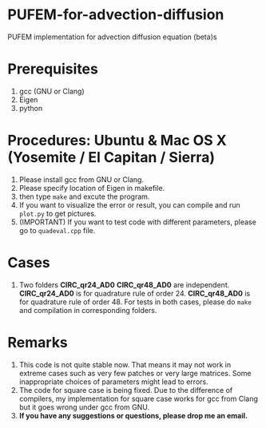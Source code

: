 # PUFEM-for-advection-diffusion
PUFEM implementation for advection diffusion equation (beta)s

Prerequisites
=========================

1. gcc (GNU or Clang)
2. Eigen
3. python

Procedures: Ubuntu & Mac OS X (Yosemite / El Capitan / Sierra)
=========================

1. Please install gcc from GNU or Clang.
2. Please specify location of Eigen in makefile.
3. then type `make` and excute the program.
4. If you want to visualize the error or result, you can compile and run `plot.py` to get pictures.
5. (IMPORTANT) If you want to test code with different parameters, please go to `quadeval.cpp` file.

Cases
=========================

1. Two folders **CIRC_qr24_AD0** **CIRC_qr48_AD0** are independent. **CIRC_qr24_AD0** is for quadrature rule of order 24. **CIRC_qr48_AD0** is for quadrature rule of order 48. For tests in both cases, please do `make` and compilation in corresponding folders.

Remarks
=========================
1. This code is not quite stable now. That means it may not work in extreme cases such as very few patches or very large matrices. Some inappropriate choices of parameters might lead to errors.
2. The code for square case is being fixed. Due to the difference of compilers, my implementation for square case works for gcc from Clang but it goes wrong under gcc from GNU.
3. **If you have any suggestions or questions, please drop me an email.**
